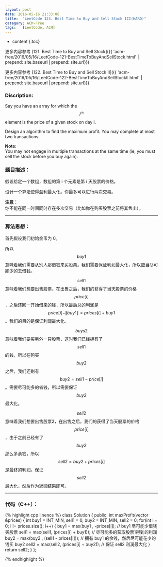```yaml
---
layout: post
date: 2016-05-16 21:33:00
title:  "LeetCode 123. Best Time to Buy and Sell Stock III(HARD)"
category: ACM-Free
tags:   [LeetCode, ACM]
---
```


* content
{:toc}

更多内容参考 [121. Best Time to Buy and Sell Stock]({{ 'acm-free/2016/05/16/LeetCode-121-BestTimeToBuyAndSellStock.html' | prepend: site.baseurl | prepend: site.url}})

更多内容参考 [122. Best Time to Buy and Sell Stock II]({{ 'acm-free/2016/05/16/LeetCode-122-BestTimeToBuyAndSellStockII.html' | prepend: site.baseurl | prepend: site.url}})

### Discription:

Say you have an array for which the $$ i^{th} $$ element is the price of a given stock on day i.

Design an algorithm to find the maximum profit. You may complete at most two transactions.

**Note:**  
You may not engage in multiple transactions at the same time (ie, you must sell the stock before you buy again).

### 题目描述：

假设给定一个数组，数组的第 i 个元素是第 i 天股票的价格。

设计一个算法使得盈利最大化。你最多可以进行两次交易。

**注意：**  
你不能在同一时间同时存在多次交易（比如你在购买股票之前将其售出）。

---

### 算法思想：

首先假设我们初始金币为 0。

所以 $$ buy1 $$ 意味着我们需要从别人那借钱来买股票。我们需要保证利润最大化，所以应当尽可能少的去借钱。

$$ sell1 $$ 意味着我们想要出售股票，在出售之后，我们的获得了当天股票的价格 $$ price[i] $$，之后还回一开始借来的钱，所以最后总的利润是 $$ price[i] - \|buy1\| = prices[i] + buy1 $$ 。我们的目的是保证利润最大化。

$$ buys2 $$ 意味着我们要买另外一只股票，这时我们已经拥有了 $$ sell1 $$ 的钱，所以在购买 $$ buy2 $$ 之后，我们还剩有 $$ buy2 = sell1 - price[i] $$ 。需要尽可能多的省钱，所以需要保证 $$ buy2 $$ 最大化。

$$ sell2 $$ 意味着我们想要出售股票2，在出售之后，我们的获得了当天股票的价格 $$ price[i] $$ ，由于之前已经有了 $$ buy2 $$ 那么多余钱，所以 $$ sell2 = buy2 + prices[i] $$ 是最终的利润。保证 $$ sell2 $$ 最大化，然后作为返回结果即可。

---

### 代码（C++）：

{% highlight cpp linenos %}
class Solution
{
public:
    int maxProfit(vector<int> &prices)
    {
        int buy1 = INT_MIN, sell1 = 0, buy2 = INT_MIN, sell2 = 0;
        for(int i = 0; i != prices.size(); i++)
        {
            buy1  = max(buy1 , -prices[i]);           // buy1 尽可能少借钱买股票
            sell1 = max(sell1, (prices[i] + buy1));   // 尽可能多的获取股票1得到的利润
            buy2  = max(buy2 , (sell1 - prices[i]));  // 拥有 buy1 的余钱，然后尽可能花少的钱买 buy2
            sell2 = max(sell2, (prices[i] + buy2));   // 保证 sell2 利润最大化
        }
        return sell2;
    }
};

{% endhighlight %}

